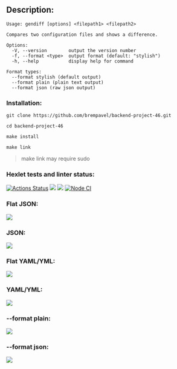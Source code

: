 ## Description:
```
Usage: gendiff [options] <filepath1> <filepath2>

Compares two configuration files and shows a difference.

Options:
  -V, --version        output the version number
  -f, --format <type>  output format (default: "stylish")
  -h, --help           display help for command

Format types:
  --format stylish (default output)
  --format plain (plain text output)
  --format json (raw json output)
```

### Installation:
```
git clone https://github.com/brempavel/backend-project-46.git

cd backend-project-46

make install

make link
```
> make link may require sudo

### Hexlet tests and linter status:
[![Actions Status](https://github.com/brempavel/backend-project-46/workflows/hexlet-check/badge.svg)](https://github.com/brempavel/backend-project-46/actions)
<a href="https://codeclimate.com/github/brempavel/backend-project-46/maintainability"><img src="https://api.codeclimate.com/v1/badges/57649de50aa844093844/maintainability" /></a>
<a href="https://codeclimate.com/github/brempavel/backend-project-46/test_coverage"><img src="https://api.codeclimate.com/v1/badges/57649de50aa844093844/test_coverage" /></a>
[![Node CI](https://github.com/brempavel/backend-project-46/actions/workflows/nodejs.yml/badge.svg)](https://github.com/brempavel/backend-project-46/actions/workflows/nodejs.yml)

### Flat JSON:
<a href="https://asciinema.org/a/JJubSq764DPCdwmebs3Hkn3NK" target="_blank"><img src="https://asciinema.org/a/JJubSq764DPCdwmebs3Hkn3NK.svg" /></a>

### JSON:
<a href="https://asciinema.org/a/9JvjDPJr57Adbje7EviZjgkgL" target="_blank"><img src="https://asciinema.org/a/9JvjDPJr57Adbje7EviZjgkgL.svg" /></a>

### Flat YAML/YML:
<a href="https://asciinema.org/a/11v59kuKTHI0LnW4mLX76ev80" target="_blank"><img src="https://asciinema.org/a/11v59kuKTHI0LnW4mLX76ev80.svg" /></a>

### YAML/YML:
<a href="https://asciinema.org/a/esgI2Kk7gS8udcTTntWHFf7XS" target="_blank"><img src="https://asciinema.org/a/esgI2Kk7gS8udcTTntWHFf7XS.svg" /></a>

### --format plain:
<a href="https://asciinema.org/a/vLiL37vZyI45oGQ48WIM3Pc7S" target="_blank"><img src="https://asciinema.org/a/vLiL37vZyI45oGQ48WIM3Pc7S.svg" /></a>

### --format json:
<a href="https://asciinema.org/a/AzPnPFh2GYeSeSNZKVImjuV04" target="_blank"><img src="https://asciinema.org/a/AzPnPFh2GYeSeSNZKVImjuV04.svg" /></a>

